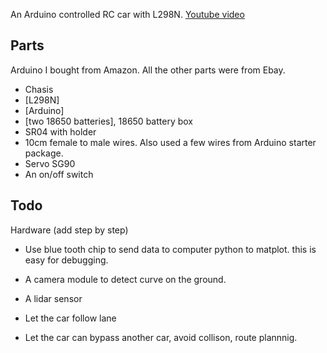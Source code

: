 An Arduino controlled RC car with L298N. [Youtube video](https://www.youtube.com/watch?v=ySksmX-fhQY)

## Parts
Arduino I bought from Amazon. All the other parts were from Ebay.  
* Chasis
* [L298N]
* [Arduino]
* [two 18650 batteries], 18650 battery box
* SR04 with holder
* 10cm female to male wires. Also used a few wires from Arduino starter package. 
* Servo SG90
* An on/off switch 


## Todo 
Hardware (add step by step)
* Use blue tooth chip to send data to computer python to matplot. this is easy for debugging. 
* A camera module to detect curve on the ground.
* A lidar sensor 

* Let the car follow lane
* Let the car can bypass another car, avoid collison, route plannnig. 






